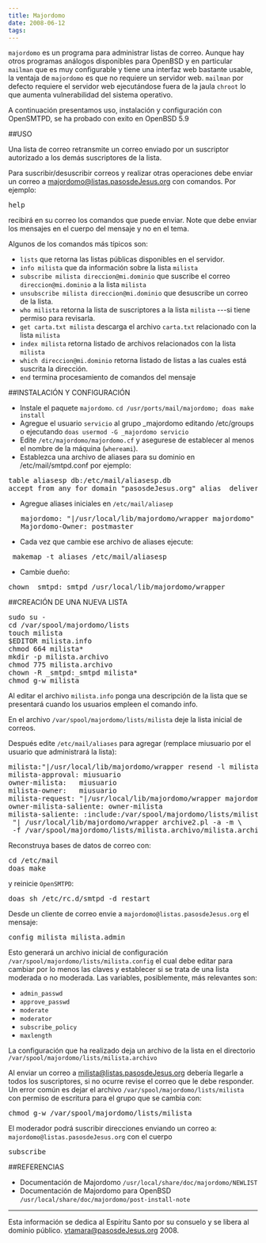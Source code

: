 ```yaml
---
title: Majordomo
date: 2008-06-12
tags:
---
```


```majordomo``` es un programa para administrar listas de correo.   Aunque hay otros programas análogos disponibles para OpenBSD y en particular  ```mailman``` que es muy configurable y tiene una interfaz web bastante usable, la ventaja de ```majordomo``` es que no requiere un servidor web.   ```mailman``` por defecto requiere el servidor web ejecutándose fuera de la jaula ```chroot``` lo que aumenta vulnerabilidad del sistema operativo.

A continuación presentamos uso, instalación y configuración con OpenSMTPD, se ha probado con exito en OpenBSD 5.9

##USO

Una lista de correo retransmite un correo enviado por un suscriptor autorizado a los demás suscriptores de la lista. 

Para suscribir/desuscribir correos y realizar otras operaciones debe enviar un correo a majordomo@listas.pasosdeJesus.org con comandos.  Por ejemplo:
<pre>
help
</pre>
recibirá en su correo los comandos que puede enviar.  Note que debe enviar los mensajes en el cuerpo del mensaje y no en el tema.

Algunos de los comandos más típicos son:

* ```lists``` que retorna las listas públicas disponibles en el servidor.
* ```info milista``` que da información sobre la lista ```milista```
* ```subscribe milista direccion@mi.dominio``` que suscribe el correo ```direccion@mi.dominio``` a la lista ```milista```
* ```unsubscribe milista direccion@mi.dominio``` que desuscribe un correo de la lista.
* ```who milista``` retorna la lista de suscriptores a la lista ```milista``` ---si tiene permiso para revisarla.
* ```get carta.txt milista``` descarga el archivo ```carta.txt``` relacionado con la lista ```milista```
* ```index milista``` retorna listado de archivos relacionados con la lista ```milista```
* ```which direccion@mi.dominio``` retorna listado de listas a las cuales está suscrita la dirección.
* ```end``` termina procesamiento de comandos del mensaje


##INSTALACIÓN Y CONFIGURACIÓN

* Instale el paquete ```majordomo```. ```cd /usr/ports/mail/majordomo; doas make install```
* Agregue el usuario ```servicio``` al grupo _majordomo editando /etc/groups o ejecutando ```doas usermod -G _majordomo servicio```
* Edite ```/etc/majordomo/majordomo.cf``` y asegurese de establecer al menos el nombre de la máquina (```whereami```).
* Establezca una archivo de aliases para su dominio en /etc/mail/smtpd.conf por ejemplo:
<pre>
table aliasesp db:/etc/mail/aliasesp.db
accept from any for domain "pasosdeJesus.org" alias <aliasesp> deliver to maildir
</pre>
* Agregue aliases iniciales en ```/etc/mail/aliasep```
<pre>
   majordomo: "|/usr/local/lib/majordomo/wrapper majordomo"
   Majordomo-Owner: postmaster
</pre>
* Cada vez que cambie ese archivo de aliases ejecute:
<pre>
 makemap -t aliases /etc/mail/aliasesp
</pre>
* Cambie dueño:
<pre>
chown _smtpd:_smtpd /usr/local/lib/majordomo/wrapper
</pre>

##CREACIÓN DE UNA NUEVA LISTA

<pre>
sudo su -
cd /var/spool/majordomo/lists
touch milista
$EDITOR milista.info
chmod 664 milista*
mkdir -p milista.archivo
chmod 775 milista.archivo
chown -R _smtpd:_smtpd milista*
chmod g-w milista
</pre>

Al editar el archivo ```milista.info``` ponga una descripción de la lista que
se presentará cuando los usuarios empleen el comando info.

En el archivo ```/var/spool/majordomo/lists/milista``` deje la lista
inicial de correos.

Después edite ```/etc/mail/aliases``` para agregar (remplace miusuario por el usuario que administrará la lista):

<pre>
milista:"|/usr/local/lib/majordomo/wrapper resend -l milista milista-saliente"
milista-approval: miusuario
owner-milista:   miusuario 
milista-owner:   miusuario 
milista-request: "|/usr/local/lib/majordomo/wrapper majordomo -l milista"
owner-milista-saliente: owner-milista
milista-saliente: :include:/var/spool/majordomo/lists/milista, \
 "| /usr/local/lib/majordomo/wrapper archive2.pl -a -m \
 -f /var/spool/majordomo/lists/milista.archivo/milista.archivo"
</pre>

Reconstruya bases de datos de correo con:
<pre>
cd /etc/mail
doas make
</pre>
y reinicie ```OpenSMTPD```:
<pre>
doas sh /etc/rc.d/smtpd -d restart
</pre>

Desde un cliente de correo envie a ```majordomo@listas.pasosdeJesus.org``` el mensaje:
<pre>
config milista milista.admin
</pre>

Esto generará un archivo inicial de configuración ```/var/spool/majordomo/lists/milista.config``` el cual debe editar 
para cambiar por lo menos las claves y establecer si se trata de una lista moderada o no moderada. Las variables, posiblemente, más relevantes son: 
* ```admin_passwd``` 
* ```approve_passwd```
* ```moderate``` 
* ```moderator```
* ```subscribe_policy```
* ```maxlength```

La configuración que ha realizado deja un archivo de la lista en el directorio ```/var/spool/majordomo/lists/milista.archivo```

Al enviar un correo a milista@listas.pasosdeJesus.org debería llegarle a todos los suscriptores, si no ocurre revise el correo que le debe responder. Un error común es dejar el archivo ```/var/spool/majordomo/lists/milista``` con permiso de escritura para el grupo que se cambia con:
<pre>
chmod g-w /var/spool/majordomo/lists/milista
</pre>

El moderador podrá suscribir direcciones enviando un correo a:
```majordomo@listas.pasosdeJesus.org``` con el cuerpo
<pre>
subscribe 
</pre>

##REFERENCIAS

* Documentación de Majordomo ```/usr/local/share/doc/majordomo/NEWLIST```
* Documentación de Majordomo para OpenBSD ```/usr/local/share/doc/majordomo/post-install-note```

------
Esta información se dedica al Espíritu Santo por su consuelo y se libera al dominio público. vtamara@pasosdeJesus.org 2008.
